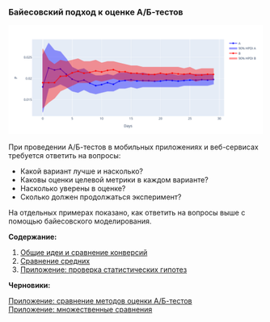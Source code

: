 ### Байесовский подход к оценке А/Б-тестов

<p align="center">
    <a href="https://nbviewer.org/github/noooway/Bayesian-Modelling-for-AB-Testing/blob/main/1-%D0%9E%D0%B1%D1%89%D0%B8%D0%B5%20%D0%B8%D0%B4%D0%B5%D0%B8.ipynb">
        <img src="./figs/cover.png" width="800"/>
    </a>
</p>

При проведении А/Б-тестов в мобильных приложениях и веб-сервисах требуется ответить на вопросы:  

* Какой вариант лучше и насколько?   
* Каковы оценки целевой метрики в каждом варианте?   
* Насколько уверены в оценке?  
* Сколько должен продолжаться эксперимент?   

На отдельных примерах показано, как ответить на вопросы выше с помощью байесовского моделирования.

**Содержание:**

1. [Общие идеи и сравнение конверсий](https://nbviewer.org/github/noooway/Bayesian-Modelling-for-AB-Testing/blob/main/1-%D0%9E%D0%B1%D1%89%D0%B8%D0%B5%20%D0%B8%D0%B4%D0%B5%D0%B8.ipynb)
2. [Сравнение средних](https://nbviewer.org/github/noooway/Bayesian-Modelling-for-AB-Testing/blob/main/2-%D0%A1%D1%80%D0%B0%D0%B2%D0%BD%D0%B5%D0%BD%D0%B8%D0%B5%20%D1%81%D1%80%D0%B5%D0%B4%D0%BD%D0%B8%D1%85.ipynb)  
3. [Приложение: проверка статистических гипотез](https://nbviewer.org/github/noooway/Bayesian-Modelling-for-AB-Testing/blob/main/%D0%9F%D1%80%D0%B8%D0%BB%D0%BE%D0%B6%D0%B5%D0%BD%D0%B8%D0%B5-%D0%9F%D1%80%D0%BE%D0%B2%D0%B5%D1%80%D0%BA%D0%B0_%D1%81%D1%82%D0%B0%D1%82%D0%B8%D1%81%D1%82%D0%B8%D1%87%D0%B5%D1%81%D0%BA%D0%B8%D1%85_%D0%B3%D0%B8%D0%BF%D0%BE%D1%82%D0%B5%D0%B7.ipynb)  


**Черновики:**

[Приложение: сравнение методов оценки А/Б-тестов](https://github.com/noooway/Bayesian-Modelling-for-AB-Testing/blob/main/%D0%9F%D1%80%D0%B8%D0%BB%D0%BE%D0%B6%D0%B5%D0%BD%D0%B8%D0%B5-%D0%A1%D1%80%D0%B0%D0%B2%D0%BD%D0%B5%D0%BD%D0%B8%D0%B5_%D0%BC%D0%B5%D1%82%D0%BE%D0%B4%D0%BE%D0%B2_%D0%BE%D1%86%D0%B5%D0%BD%D0%BA%D0%B8_%D0%90%D0%91_%D1%82%D0%B5%D1%81%D1%82%D0%BE%D0%B2.ipynb)    
[Приложение: множественные сравнения](https://github.com/noooway/Bayesian-Modelling-for-AB-Testing/blob/main/%D0%9F%D1%80%D0%B8%D0%BB%D0%BE%D0%B6%D0%B5%D0%BD%D0%B8%D0%B5-%D0%9C%D0%BD%D0%BE%D0%B6%D0%B5%D1%81%D1%82%D0%B2%D0%B5%D0%BD%D0%BD%D1%8B%D0%B5_%D1%81%D1%80%D0%B0%D0%B2%D0%BD%D0%B5%D0%BD%D0%B8%D1%8F.ipynb)  

